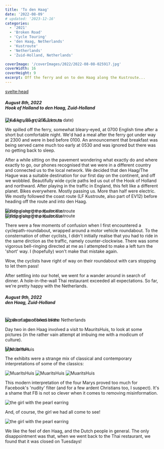 ```yaml
---
title: 'To den Haag'
date: '2022-08-09'
# updated: '2023-12-16'
categories:
  - '2021'
  - 'Broken Road'
  - 'Cycle Touring'
  - 'den Haag, Netherlands'
  - 'Kustroute'
  - 'Netherlands'
  - 'Zuid-Holland, Netherlands'

coverImage: '/coverImages/2022/2022-08-08-025917.jpg'
coverWidth: 16
coverHeight: 9
excerpt: Off the ferry and on to den Haag along the Kustroute...
---
```


<script>
	import Callout from '$lib/components/Callout.svelte'
</script>

<svelte:head>

<title>2022 Netherlands</title>
</svelte:head>

<section class="card">
  <h5>
    August 8th, 2022 <br/>
    Hook of Holland to den Haag, Zuid-Holland    
  </h5>
  <div class="w-80">    
    <img
      src="/images/2022/rides/20220808.png"
      alt="riding along the Kustroute"
    />   
    <div class="caption">(24.4 km, 95 m, 255.3 km to date)</div>
  </div>
  
  <p>We spilled off the ferry, somewhat bleary-eyed, at 0700 English time after a short but comfortable night. We'd had a meal after the ferry got under way at 2300 and were in bed before 0100. An announcement that breakfast was being served came much too early at 0530 and was ignored but there was no getting back to sleep.</p>
  <p>After a while sitting on the pavement wondering what exactly do and where exactly to go, our phones recognised that we were in a different country and connected us to the local network. We decided that den Haag/The Hague was a suitable destination for our first day on the continent, and off we wobbled. Beautifully wide cycle paths led us out of the Hook of Holland and northward. After playing in the traffic in England, this felt like a different planet. Bikes everywhere. Mostly passing us. More than half were electric. We mostly followed the coast route (LF Kustroute, also part of EV12) before heading off the route and into den Haag.</p>
  <img
    src="/images/2022/08/2022-08-08-025917.jpg"
    alt="riding along the Kustroute"
  />  
  <div class="caption">Riding along the popular Kustroute</div> 
  <img
    src="/images/2022/08/2022-08-08-030006.jpg"
    alt="riding along the Kustroute"
  />  
  <div class="caption">Riding along the popular Kustroute</div>

  <p>There were a few moments of confusion when I first encountered a cyclepath-roundabout, wrapped around a motor vehicle roundabout. To the consternation of other cyclists, I didn't initially realise that you had to ride in the same dirction as the traffic, namely counter-clockwise. There was some vigorous bell-ringing directed at me as I attempted to make a left turn the 'short' way. I (hopefully) won't make that mistake again. </p>
  <p>Wow, the cyclists have right of way on their roundabout with cars stopping to let them pass!</p>
  <p>After settling into our hotel, we went for a wander around in search of dinner. A hole-in-the-wall Thai restaurant exceeded all expectations. So far, we're pretty happy with the Netherlands.</p>

</section>

<section class="card">
  <h5>
    August 9th, 2022<br/>
    den Haag, Zuid-Holland    
  </h5>
  <br/>
  <div class="w-80">
    <img
      src="/images/2022/08/2022-08-09-054307.jpg"
      alt="pile of abandoned bikes"
    />
  </div> 
  <div class="caption">No shortage of bikes in the Netherlands</div>

  <p>Day two in den Haag involved a visit to MauritsHuis, to look at some pictures (in the rather vain attempt at imbuing me with a modicum of culture).</p>
  <div class="w-90">
    <img
        src="/images/2022/08/2022-08-09-065602.jpg"
        alt="MuaritsHuis"
      />
  </div> 
  <div class="caption">MauritsHuis</div>
 
  <p>The exhibits were a strange mix of classical and contemporary interpretations of some of the classics:</p>
  
  <img
    src="/images/2022/08/2022-08-09-072652.jpg"
    alt="MuaritsHuis"
  />
  <img
    src="/images/2022/08/2022-08-09-074024.jpg"
    alt="MuaritsHuis"
  />
  <img
    src="/images/2022/08/2022-08-09-074719.jpg"
    alt="MuaritsHuis"
  />
  <p>This modern interpretation of the four Marys proved too much for Facebook's 'nudity' filter (and for a few ardent Christians too, I suspect). It's a shame that FB is not so clever when it comes to removing misinformation.</p>
  <img
    src="/images/2022/08/2022-08-09-080432.jpg"
    alt="the girl with the pearl earring"
  />
  <p>And, of course, the girl we had all come to see!</p>
  <img
    src="/images/2022/08/2022-08-09-084748.jpg"
    alt="the girl with the pearl earring"
  />
  <p>We like the feel of den Haag, and the Dutch people in general. The only disappointment was that, when we went back to the Thai restaurant, we found that it was closed on Tuesdays!</p>

</section>

<style>
  .caption {
    margin-top: -1.25em;
  }
  /* :global(picture) {
    border: 3px solid green;
  } */
</style>

